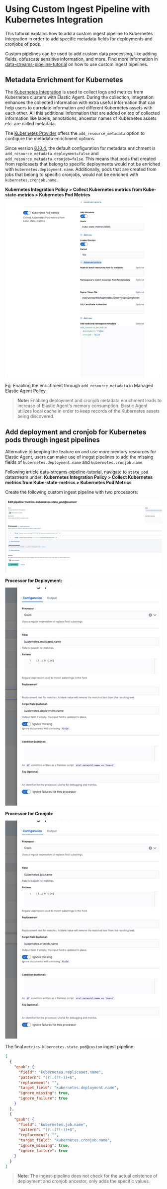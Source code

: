 # Using Custom Ingest Pipeline with Kubernetes Integration

This tutorial explains how to add a custom ingest pipeline to Kubernetes Integration in order to add specific metadata fields for deployments and cronjobs of pods.

Custom pipelines can be used to add custom data processing, like adding fields, obfuscate sensitive information, and more. Find more information in [data-streams-pipeline-tutorial](https://www.elastic.co/guide/en/fleet/master/data-streams-pipeline-tutorial.html) on how to use custom ingest pipelines.

## Metadata Enrichment for Kubernetes

The [Kubernetes Integration](https://docs.elastic.co/en/integrations/kubernetes) is used to collect logs and metrics from Kubernetes clusters with Elastic Agent. During the collection, integration enhances the collected information with extra useful information that can help users to correlate information and different Kubernetes assets with each other. All this additional information that are added on top of collected information like labels, annotations, ancestor names of Kubernetes assets etc. are called metadata.

The [Kubernetes Provider](https://www.elastic.co/guide/en/fleet/current/kubernetes-provider.html) offers the `add_resource_metadata` option to configure the metadata enrichment options.

Since version [8.10.4](https://www.elastic.co/guide/en/fleet/current/release-notes-8.10.4.html), the default configuration for metadata enrichment is `add_resource_metadata.deployment=false` and `add_resource_metadata.cronjob=false`. This means that pods that created from replicasets that belong to specific deployments would not be enriched with `kubernetes.deployment.name`. Additionally, pods that are created from jobs that belong to specific cronjobs, would not be enriched with `kubernetes.cronjob.name`.

**Kubernetes Integration Policy > Collect Kubernetes metrics from Kube-state-metrics > Kubernetes Pod Metrics**

<center><img src="./images/add_resource_metadata.png" alt="Configure add_resource_metadata"></center>

Eg. Enabling the enrichment through `add_resource_metadata` in Managed Elastic Agent Policy

> **Note:** Enabling deployment and cronjob metadata enrichment leads to increase of Elastic Agent's memory consumption. Elastic Agent utilizes local cache in order to keep records of the Kubernetes assets being discovered.

## Add deployment and cronjob for Kubernetes pods through ingest pipelines

Alternative to keeping the feature on and use more memory resources for Elastic Agent, users can make use of inegst pipelines to add the missing fields of `kubernetes.deployment.name` and `kubernetes.cronjob.name`.

Following article [data-streams-pipeline-tutorial](https://www.elastic.co/guide/en/fleet/master/data-streams-pipeline-tutorial.html), navigate to `state_pod` datastream under: **Kubernetes Integration Policy > Collect Kubernetes metrics from Kube-state-metrics > Kubernetes Pod Metrics**

Create the following custom ingest pipeline with two processors:
<center><img src="./images/ingest_pipeline_custom_k8s.png" alt="ingest_pipeline_custom_k8s.png"></center>

**Processor for Deployment:**

<center><img src="./images/gsub_deployment.png" alt="Gsub Processor for deployment"></center>

**Processor for Cronjob:**

<center><img src="./images/gsub_cronjob.png" alt="Gsub Processor for cronjob"></center>


The final `metrics-kubernetes.state_pod@custom` ingest pipeline:

```json
[
  {
    "gsub": {
      "field": "kubernetes.replicaset.name",
      "pattern": "(?:.(?!-))+$",
      "replacement": "",
      "target_field": "kubernetes.deployment.name",
      "ignore_missing": true,
      "ignore_failure": true
    }
  },
  {
    "gsub": {
      "field": "kubernetes.job.name",
      "pattern": "(?:.(?!-))+$",
      "replacement": "",
      "target_field": "kubernetes.cronjob.name",
      "ignore_missing": true,
      "ignore_failure": true
    }
  }
]
```

> **Note**: The ingest-pipeline does not check for the actual existence of deployment and cronjob ancestor, only adds the specific values.
